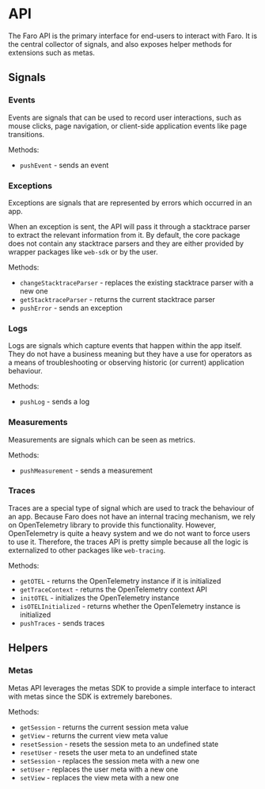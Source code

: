# API

The Faro API is the primary interface for end-users to interact with Faro. It is the central collector of signals, and
also exposes helper methods for extensions such as metas.

## Signals

### Events

Events are signals that can be used to record user interactions, such as mouse clicks, page navigation, or client-side
application events like page transitions.

Methods:

- `pushEvent` - sends an event

### Exceptions

Exceptions are signals that are represented by errors which occurred in an app.

When an exception is sent, the API will pass it through a stacktrace parser to extract the relevant information from it.
By default, the core package does not contain any stacktrace parsers and they are either provided by wrapper packages
like `web-sdk` or by the user.

Methods:

- `changeStacktraceParser` - replaces the existing stacktrace parser with a new one
- `getStacktraceParser` - returns the current stacktrace parser
- `pushError` - sends an exception

### Logs

Logs are signals which capture events that happen within the app itself. They do not have a business meaning but they
have a use for operators as a means of troubleshooting or observing historic (or current) application behaviour.

Methods:

- `pushLog` - sends a log

### Measurements

Measurements are signals which can be seen as metrics.

Methods:

- `pushMeasurement` - sends a measurement

### Traces

Traces are a special type of signal which are used to track the behaviour of an app. Because Faro does not have an
internal tracing mechanism, we rely on OpenTelemetry library to provide this functionality. However, OpenTelemetry is
quite a heavy system and we do not want to force users to use it. Therefore, the traces API is pretty simple because all
the logic is externalized to other packages like `web-tracing`.

Methods:

- `getOTEL` - returns the OpenTelemetry instance if it is initialized
- `getTraceContext` - returns the OpenTelemetry context API
- `initOTEL` - initializes the OpenTelemetry instance
- `isOTELInitialized` - returns whether the OpenTelemetry instance is initialized
- `pushTraces` - sends traces

## Helpers

### Metas

Metas API leverages the metas SDK to provide a simple interface to interact with metas since the SDK is extremely
barebones.

Methods:

- `getSession` - returns the current session meta value
- `getView` - returns the current view meta value
- `resetSession` - resets the session meta to an undefined state
- `resetUser` - resets the user meta to an undefined state
- `setSession` - replaces the session meta with a new one
- `setUser` - replaces the user meta with a new one
- `setView` - replaces the view meta with a new one
